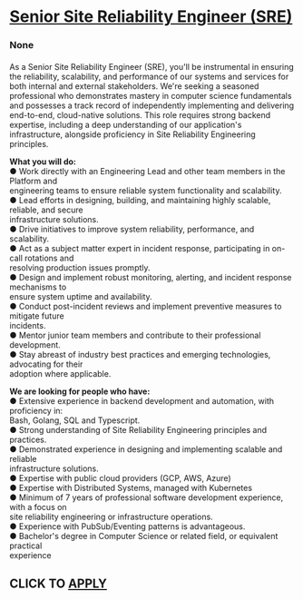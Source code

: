 # [Senior Site Reliability Engineer (SRE)](https://www.remotewlb.com/apply/senior-site-reliability-engineer-sre-139491)  
### None  
####  

As a Senior Site Reliability Engineer (SRE), you'll be instrumental in ensuring  
the reliability, scalability, and performance of our systems and services for both internal and external stakeholders. We're seeking a seasoned professional who demonstrates mastery in computer science fundamentals and possesses a track record of independently implementing and delivering end-to-end, cloud-native solutions. This role requires strong backend expertise, including a deep understanding of our application's infrastructure, alongside proficiency in Site Reliability Engineering principles.  
  
  
 **What you will do:**  
● Work directly with an Engineering Lead and other team members in the Platform and  
engineering teams to ensure reliable system functionality and scalability.  
● Lead efforts in designing, building, and maintaining highly scalable, reliable, and secure  
infrastructure solutions.  
● Drive initiatives to improve system reliability, performance, and scalability.  
● Act as a subject matter expert in incident response, participating in on-call rotations and  
resolving production issues promptly.  
● Design and implement robust monitoring, alerting, and incident response mechanisms to  
ensure system uptime and availability.  
● Conduct post-incident reviews and implement preventive measures to mitigate future  
incidents.  
● Mentor junior team members and contribute to their professional development.  
● Stay abreast of industry best practices and emerging technologies, advocating for their  
adoption where applicable.  
  
  
 **We are looking for people who have:**  
● Extensive experience in backend development and automation, with proficiency in:  
Bash, Golang, SQL and Typescript.  
● Strong understanding of Site Reliability Engineering principles and practices.  
● Demonstrated experience in designing and implementing scalable and reliable  
infrastructure solutions.  
● Expertise with public cloud providers (GCP, AWS, Azure)  
● Expertise with Distributed Systems, managed with Kubernetes  
● Minimum of 7 years of professional software development experience, with a focus on  
site reliability engineering or infrastructure operations.  
● Experience with PubSub/Eventing patterns is advantageous.  
● Bachelor's degree in Computer Science or related field, or equivalent practical  
experience

  
## CLICK TO [APPLY](https://www.remotewlb.com/apply/senior-site-reliability-engineer-sre-139491)

